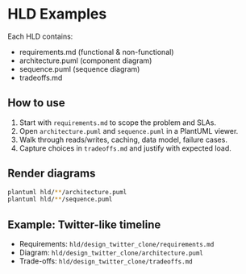 # HLD Examples

Each HLD contains:
- requirements.md (functional & non-functional)
- architecture.puml (component diagram)
- sequence.puml (sequence diagram)
- tradeoffs.md

## How to use
1. Start with `requirements.md` to scope the problem and SLAs.
2. Open `architecture.puml` and `sequence.puml` in a PlantUML viewer.
3. Walk through reads/writes, caching, data model, failure cases.
4. Capture choices in `tradeoffs.md` and justify with expected load.

## Render diagrams
```bash
plantuml hld/**/architecture.puml
plantuml hld/**/sequence.puml
```

## Example: Twitter-like timeline
- Requirements: `hld/design_twitter_clone/requirements.md`
- Diagram: `hld/design_twitter_clone/architecture.puml`
- Trade-offs: `hld/design_twitter_clone/tradeoffs.md`

